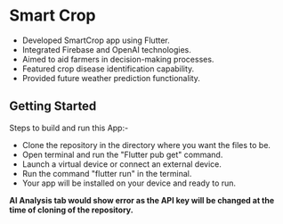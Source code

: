 # Smart Crop

* Developed SmartCrop app using Flutter.
* Integrated Firebase and OpenAI technologies.
* Aimed to aid farmers in decision-making processes.
* Featured crop disease identification capability.
* Provided future weather prediction functionality.

## Getting Started

Steps to build and run this App:-
* Clone the repository in the directory where you want the files to be.
* Open terminal and run the "Flutter pub get" command.
* Launch a virtual device or connect an external device.
* Run the command "flutter run" in the terminal.
* Your app will be installed on your device and ready to run.

**AI Analysis tab would show error as the API key will be changed at the time of cloning of the repository.**
